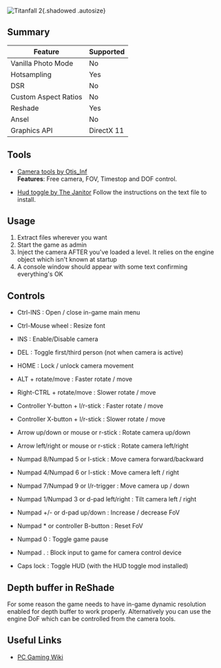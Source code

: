 ![Titanfall 2](\Images\titanfall2.png "Shot by Phoenix"){.shadowed .autosize}

## Summary

Feature | Supported
--|--
Vanilla Photo Mode | No
Hotsampling | Yes
DSR | No
Custom Aspect Ratios | No
Reshade | Yes
Ansel | No
Graphics API | DirectX 11
 
## Tools

* [Camera tools by Otis_Inf](https://patreon.com/Otis_Inf)  
**Features**: Free camera, FOV, Timestop and DOF control.

* [Hud toggle by The Janitor](http://www.moddb.com/games/titanfall-2/downloads/toggle-hud5)
Follow the instructions on the text file to install.

## Usage

1. Extract files wherever you want
2. Start the game as admin
3. Inject the camera AFTER you've loaded a level. It relies on the engine object which isn't known at startup
4. A console window should appear with some text confirming everything's OK

## Controls

- Ctrl-INS                              : Open / close in-game main menu
- Ctrl-Mouse wheel                      : Resize font
- INS                                   : Enable/Disable camera
- DEL                                   : Toggle first/third person (not when camera is active)
- HOME                                  : Lock / unlock camera movement
- ALT + rotate/move                     : Faster rotate / move
- Right-CTRL + rotate/move              : Slower rotate / move
- Controller Y-button + l/r-stick       : Faster rotate / move
- Controller X-button + l/r-stick       : Slower rotate / move
- Arrow up/down or mouse or r-stick     : Rotate camera up/down
- Arrow left/right or mouse or r-stick  : Rotate camera left/right
- Numpad 8/Numpad 5 or l-stick          : Move camera forward/backward
- Numpad 4/Numpad 6 or l-stick          : Move camera left / right
- Numpad 7/Numpad 9 or l/r-trigger      : Move camera up / down
- Numpad 1/Numpad 3 or d-pad left/right : Tilt camera left / right
- Numpad +/- or d-pad up/down           : Increase / decrease FoV
- Numpad * or controller B-button       : Reset FoV
- Numpad 0                              : Toggle game pause
- Numpad .                              : Block input to game for camera control device

- Caps lock                             : Toggle HUD (with the HUD toggle mod installed)


## Depth buffer in ReShade
For some reason the game needs to have in-game dynamic resolution enabled for depth buffer to work properly. Alternatively you can use the engine DoF 
which can be controlled from the camera tools.

## Useful Links

* [PC Gaming Wiki](https://www.pcgamingwiki.com/wiki/Titanfall_2)